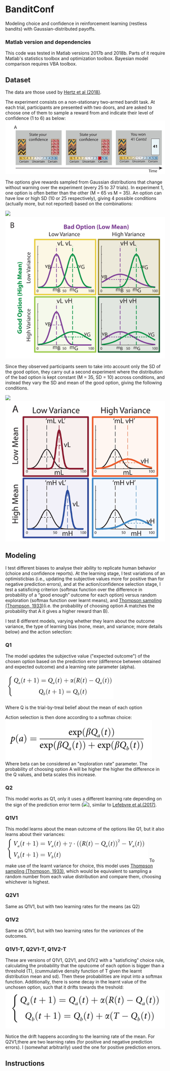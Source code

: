 # BanditConf
Modeling choice and confidence in reinforcement learning (restless bandits) with Gaussian-distributed payoffs.

### Matlab version and dependencies
This code was tested in Matlab versions 2017b and 2018b. Parts of it require Matlab's statistics toolbox and optimization toolbox. Bayesian model comparison requires VBA toolbox.

## Dataset 
 The data are those used by [Hertz et al (2018)](https://journals.plos.org/plosone/article?id=10.1371/journal.pone.0195399).

The experiment consists on a non-stationary two-armed bandit task. At each trial, participants are presented with two doors, and are asked to choose one of them to sample a reward from and indicate their level of confidence (1 to 6) as below:
<img src="./Figures/HertzTrial.PNG">

The options give rewards sampled from Gaussian distributions that change without warning over the experiment (every 25 to 37 trials). In experiment 1, one option is often better than the other (M = 65 vs M = 35). An option can have low or high SD (10 or 25 respectively), giving 4 possible conditions (actually more, but not reported) based on the combinations:

<img src= "https://latex.codecogs.com/gif.latex?%5C%5C%20SD_%7Bbad%7D%20%3D%2010%2C%20SD_%7Bgood%7D%20%3D%2010%20%5C%5C%20SD_%7Bbad%7D%20%3D%2025%2C%20SD_%7Bgood%7D%20%3D%2010%20%5C%5C%20SD_%7Bbad%7D%20%3D%2010%2C%20SD_%7Bgood%7D%20%3D%2025%20%5C%5C%20SD_%7Bbad%7D%20%3D%2025%2C%20SD_%7Bgood%7D%20%3D%2025%20%5C%5C">

<img src="./Figures/HertzConditions_Exp1.PNG">

Since they observed participants seem to take into account only the SD of the good option, they carry out a second experiment where the distribution of the bad option is kept constant (M = 35, SD = 10) accross conditions, and instead they vary the SD and mean of the good option, giving the following conditions.


<img src= "https://latex.codecogs.com/gif.latex?%5C%5C%20M_%7Bgood%7D%20%3D%2057%2C%20SD_%7Bgood%7D%20%3D%205%20%5C%5C%20M_%7Bgood%7D%20%3D%2072%2C%20SD_%7Bgood%7D%20%3D%205%20%5C%5C%20M_%7Bgood%7D%20%3D%2057%2C%20SD_%7Bgood%7D%20%3D%2020%20%5C%5C%20M_%7Bgood%7D%20%3D%2072%2C%20SD_%7Bgood%7D%20%3D%2020%20%5C%5C">
           
<img src="./Figures/HertzConditions_Exp2.PNG">



## Modeling
I test different biases to analyse their ability to replicate human behavior (choice and confidence reports). At the learning stage, I test variations of an optimisticbias (i.e., updating the subjective values more for positive than for negative prediction errors), and at the action/confidence selection stage, I test a satisficing criterion (softmax function over the difference in probability of a “good enough” outcome for each option) versus random exploration (softmax function over learnt means), and [Thompson sampling (Thompson, 1933)](https://www.dropbox.com/s/yhn9prnr5bz0156/1933-thompson.pdf)(i.e. the probability of choosing option A matches the probability that A it gives a higher reward than B).

I test 8 different models, varying whether they learn about the outcome variance, the type of learning bias (none, mean, and variance; more details below) and the action selection:

### Q1
The model updates the subjective value ("expected outcome") of the chosen option based on the prediction error (difference between obtained and expected outcome) and a learning rate parameter (alpha). 

<img src="./Figures/model1_Q.PNG">

Where Q is the trial-by-treal belief about the mean of each option

Action selection is then done according to a softmax choice:
<img src= "./Figures/softmax.PNG">
Where beta can be considered an "exploration rate" parameter. The probability of choosing option A will be higher the higher the difference in the Q values, and beta scales this increase.

### Q2 
This model works as Q1, only it uses a different learning rate depending on the sign of the prediction error term (<img src="https://latex.codecogs.com/gif.latex?R%28t%29%20-%20Q_a%28t%29">), similar to [Lefebvre et al.(2017)](https://www.nature.com/articles/s41562-017-0067). 

### Q1V1
This model learns about the mean outcome of the options like Q1, but it also learns about their variances:
<img src="./Figures/model1_V.PNG">
To make use of the learnt variance for choice, this model uses [Thompson sampling (Thompson, 1933)](https://www.dropbox.com/s/yhn9prnr5bz0156/1933-thompson.pdf), which would be equivalent to sampling a random number from each value distribution and compare them, choosing whichever is highest. 

### Q2V1
Same as Q1V1, but with two learning rates for the means (as Q2)

### Q1V2 
Same as Q1V1, but with two learning rates for the _variances_ of the outcomes.

### Q1V1-T, Q2V1-T, Q1V2-T
These are versions of Q1V1, Q2V1, and Q1V2 with a "satisficing" choice rule, calculating the probability that the oputcome of each option is bigger than a threshold (T), (cummulative density function of T given the learnt distribution mean and sd). Then these probabilities are input into a softmax function. Additionally, there is some decay in the learnt value of the unchosen option, such that it drifts towards the treshold: 
<img src="./Figures/driftQ.PNG">

Notice the drift happens according to the learning rate of the mean. For Q2V1,there are two learning rates (for positive and negative prediction errors). I (somewhat arbitrarily) used the one for positive prediction errors.


## Instructions 


<!---
[comment]: #(![f1] use something like this to insert formulas)
[f1]: http://chart.apis.google.com/chart?cht=tx&chl=\alpha
---!>
